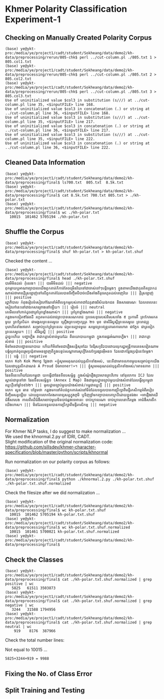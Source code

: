 # Khmer Polarity Classification Experiment-1

## Checking on Manually Created Polarity Corpus

```
(base) ye@ykt-pro:/media/ye/project1/cadt/student/Sokheang/data/demo2/kh-data/preprocessing/rerun/805-chk$ perl ../cut-column.pl ./805.txt 1 > 805.col1.txt
(base) ye@ykt-pro:/media/ye/project1/cadt/student/Sokheang/data/demo2/kh-data/preprocessing/rerun/805-chk$ perl ../cut-column.pl ./805.txt 2 > 805.col2.txt
(base) ye@ykt-pro:/media/ye/project1/cadt/student/Sokheang/data/demo2/kh-data/preprocessing/rerun/805-chk$ perl ../cut-column.pl ./805.txt 3 > 805.col3.txt
Use of uninitialized value $col3 in substitution (s///) at ../cut-column.pl line 35, <$inputFILE> line 168.
Use of uninitialized value $col3 in concatenation (.) or string at ../cut-column.pl line 36, <$inputFILE> line 168.
Use of uninitialized value $col3 in substitution (s///) at ../cut-column.pl line 35, <$inputFILE> line 217.
Use of uninitialized value $col3 in concatenation (.) or string at ../cut-column.pl line 36, <$inputFILE> line 217.
Use of uninitialized value $col3 in substitution (s///) at ../cut-column.pl line 35, <$inputFILE> line 222.
Use of uninitialized value $col3 in concatenation (.) or string at ../cut-column.pl line 36, <$inputFILE> line 222.
```

## Cleaned Data Information

```
(base) ye@ykt-pro:/media/ye/project1/cadt/student/Sokheang/data/demo2/kh-data/preprocessing/final$ ls700.txt  805.txt  8.5k.txt
(base) ye@ykt-pro:/media/ye/project1/cadt/student/Sokheang/data/demo2/kh-data/preprocessing/final$ cat 8.5k.txt 700.txt 805.txt > ./kh-polar.txt
(base) ye@ykt-pro:/media/ye/project1/cadt/student/Sokheang/data/demo2/kh-data/preprocessing/final$ wc ./kh-polar.txt 
  10015  101462 5705194 ./kh-polar.txt
```

## Shuffle the Corpus

```
(base) ye@ykt-pro:/media/ye/project1/cadt/student/Sokheang/data/demo2/kh-data/preprocessing/final$ shuf kh-polar.txt > kh-polar.txt.shuf
```

Checked the content ...  

```
(base) ye@ykt-pro:/media/ye/project1/cadt/student/Sokheang/data/demo2/kh-data/preprocessing/final$ head ./kh-polar.txt.shuf 
បារមី​មិន​ដល់ កុំ​លេង។​ ||| បារមី​មិន​ដល់ ||| negative
ពុកម្តាយឬអាណាព្យាបាលយើងពួកគាត់ក៏កាន់តែចម្រើនវ័យទៅជាចាស់ទៅៗបន្តិចម្តងៗ ក្នុងនាមយើងជាកូនពិតប្រាកដណាស់ថាមានក្តីស្រឡាញ់ទៅលើពួកគាត់ដែលបានចិញ្ចឹមបីបាច់យើងតាំងពីតូចរហូតដល់ពេញវ័យ ||| ក្តីស្រឡាញ់ ||| positive
រដ្ឋាភិបាល​ កំពុង​រៀបចំ​សៀវភៅ​ណែនាំ​អំពី​លទ្ធកម្ម​របស់​ភាព​ជា​ដៃគូ​រវាង​វិស័យ​ឯកជន​ និង​សារ​ធារ​ណៈ​ ដែល​ពេល​នេះ​សៀវភៅ​នេះ​នៅ​ជា​ឯកសារ​ព្រាង​នៅឡើយ​។ ||| ​រៀបចំ ||| neutral
គេមើលទៅហាក់ដូចជាគ្រាំគ្រាខ្លាំងណាស់។ ||| គ្រាំគ្រាខ្លាំងណាស់ ||| negative
កន្លងមកទៀត៥ផែនដី រហូតមកដល់រាជព្រះបាទសេណករាជ ប្រទេសខូចរបស់វិសេសទាំង ៥ ប្រការគឺ ព្រះកែវមរកតមួយ ព្រះត្រៃបិដក ជាមង្គលព្រះនគរមួយ គ្រឿងព្រះបញ្ចក្សេត្រ ២១ មុខ ជាសិរីសួស្ដីព្រះនគរមួយ ព្រះរាជគ្រូបុរោហិតទាំង៧នាក់ សម្រាប់ប្រក់ព្រំព្រះនគរ ជម្រះឧត្បាទមួយ សម្ដេចព្រះឥន្ទ្រគោរពការហោរា ជាភ្នែក ជាត្រចៀក ព្រះនគរមួយ។ ||| សិរីសួស្ដី ||| positive
ដូច្នេះហើយ បញ្ហាហ្នឹង វាជា​កត្តាសំខាន់មួយដែរ ពីនយោបាយកម្ពុជា ក្នុងការផ្ទេរអំណាចហ្នឹង។​ ||| វាជា​កត្តាសំខាន់ ||| positive 
មិនមែនជាបញ្ហានយោបាយ ហើយក៏មិនមែនជារឿងសន្តិសុខដែរ តែវីរុសកូវីដបានវាយលុករដ្ឋមន្រ្តីការបរទេសវៀតណាម បង្ខំឲ្យគាត់ចូលរួមប្រជុំតាមអនឡាញពីក្នុងបន្ទប់សណ្ឋាគារសូហ្វីតែលក្បែរផ្សារអ៊ីអន១ ដែលជាកន្លែងប្រជុំនេះតែម្ដង។ ||| បង្ខំ ||| negative
លោក Koh Kok Meng ថ្លែងថា «​ខ្ញុំ​សូម​អរគុណ​ដល់​បុគ្គលិក​ទាំងអស់​, នេះ​គឺជា​មោទន​​ភាព​មួយ​សម្រាប់​ពួកយើង ដែលជា​បុគ្គលិក​​ដា​ណន់ A Proud Danoner!»​។​ ||| ខ្ញុំ​សូម​អរគុណ​ដល់​បុគ្គលិក​ទាំងអស់/​មោទន​​ភាព​ ||| positive 
ផែនទីនេះហើយដែលកម្ពុជា យកធ្វើជាផែនទីឧបសម្ព័ន្ធ ក្នុងសំណុំរឿងប្រាសាទព្រះវិហារ នៅតុលាការ ICJ ដែលស្គាល់ជាទូទៅថា ផែនទីឧបសម្ព័ន្ធ១ (Annex I Map) និងជាមូលដ្ឋានច្បាប់មួយយ៉ាងសំខាន់ដែលធ្វើឲ្យកម្ពុជាឈ្នះកី្តនៅឆ្នាំ១៩៦២។ ||| មូលដ្ឋានច្បាប់មួយយ៉ាងសំខាន់/កម្ពុជាឈ្នះកី្ត ||| positive
លោក សួន ឆាន បន្ថែម​ថា កន្លង​មក​នៅ​តំបន់​ពួក​គាត់​រស់នៅ​មិន​ដែល​ទទួល​បាន​ការ​ប្រឹក្សា​ពី​មន្ទីរ​កសិកម្ម​អំពី​របៀប​ចិញ្ចឹម​សត្វ​ឡើយ ដោយ​ពួក​លោក​តែង​រក​ពេទ្យ​សត្វ​ក្នុង​ភូមិ ឬ​ទិញ​ថ្នាំ​មក​ព្យាបាល​គោ​ក្របី​ដោយ​ខ្លួន​ឯង៖ «អា​រឿង​វា​ឈឺ​ជំងឺ​សារ​បង កាល​ពី​ឈឺ​ជំងឺ​សារ​ចាប់​មួយ​មិន​បាច់​ឆ្លង​ទេ​អា​នេះ ចាប់​ក្រោល​ណា ចាប់​ក្រោល​នោះ​តែ​ម្ដង អា​ជំងឺ​សារ​ទឹក​យើង​ហាស។​ ||| មិន​ដែល​ទទួល​បាន​ការ​ប្រឹក្សា​ពី​មន្ទីរ​កសិកម្ម​ ||| negative
```

## Normalization 

For Khmer NLP tasks, I do suggest to make normalization ...  
We used the khnormal.2.py of IDRI, CADT.   
Slight modification of the original normalization code:  
https://github.com/sillsdev/khmer-character-specification/blob/master/python/scripts/khnormal

Run normalization on our polarity corpus as follows:  

```
(base) ye@ykt-pro:/media/ye/project1/cadt/student/Sokheang/data/demo2/kh-data/preprocessing/final$ python ./khnormal.2.py ./kh-polar.txt.shuf ./kh-polar.txt.shuf.normalized
```

Check the filesize after we did normalization ...  

```
(base) ye@ykt-pro:/media/ye/project1/cadt/student/Sokheang/data/demo2/kh-data/preprocessing/final$ wc kh-polar.txt.shuf
  10015  101462 5705194 kh-polar.txt.shuf
(base) ye@ykt-pro:/media/ye/project1/cadt/student/Sokheang/data/demo2/kh-data/preprocessing/final$ wc kh-polar.txt.shuf.normalized 
  10015  101461 5700021 kh-polar.txt.shuf.normalized
(base) ye@ykt-pro:/media/ye/project1/cadt/student/Sokheang/data/demo2/kh-data/preprocessing/final$
```

## Check the Classes

```
(base) ye@ykt-pro:/media/ye/project1/cadt/student/Sokheang/data/demo2/kh-data/preprocessing/final$ cat ./kh-polar.txt.shuf.normalized | grep positive | wc
   5825   61511 3503873
(base) ye@ykt-pro:/media/ye/project1/cadt/student/Sokheang/data/demo2/kh-data/preprocessing/final$ cat ./kh-polar.txt.shuf.normalized | grep negative | wc
   3244   31588 1794956
(base) ye@ykt-pro:/media/ye/project1/cadt/student/Sokheang/data/demo2/kh-data/preprocessing/final$ cat ./kh-polar.txt.shuf.normalized | grep neutral | wc
    919    8176  387966
```

Check the total number lines:  

Not equal to 10015 ...  

```
5825+3244+919 = 9988
```

## Fixing the No. of Class Error



## Split Training and Testing 

```

```

```

```

```

```

```

```

```

```

```

```

```

```

```

```

```

```

```

```

```

```

```

```

```

```

```

```

```

```

```

```
